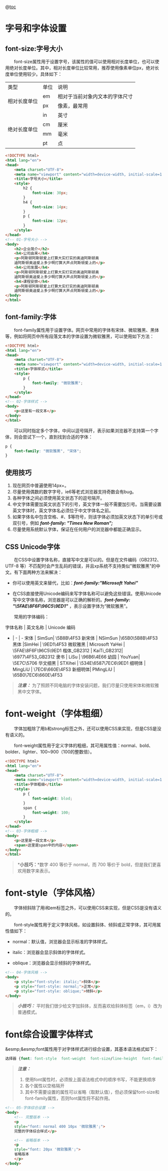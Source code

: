 @[toc](CSS字体样式属性)

# 字号和字体设置
## font-size:字号大小
&emsp;&emsp;font-size属性用于设置字号，该属性的值可以使用相对长度单位，也可以使用绝对长度单位。其中，相对长度单位比较常用，推荐使用像素单位px，绝对长度单位使用较少。具体如下：

<table>
    <tr>
        <td>类型</td>
        <td>单位</td>
        <td>说明</td>
    </tr>
    <tr>
        <td rowspan="2">相对长度单位</td>
        <td>em</td>
        <td>相对于当前对象内文本的字体尺寸</td>
    </tr>
    <tr>
        <td>px</td>
        <td>像素，最常用</td>
    </tr>
    <tr>
        <td rowspan="4">绝对长度单位</td>
        <td>in</td>
        <td>英寸</td>
    </tr>
    <tr>
        <td>cm</td>
        <td>厘米</td>
    </tr>
    <tr>
        <td>mm</td>
        <td>毫米</td>
    </tr>
    <tr>
        <td>pt</td>
        <td>点</td>
    </tr>
</table>

```html
<!DOCTYPE html>
<html lang="en">
<head>
    <meta charset="UTF-8">
    <meta name="viewport" content="width=device-width, initial-scale=1.0">
    <title>字号大小</title>
    <style>
        h2 {
            font-size: 30px;
        }
        h4 {
            font-size: 14px;
        }
        p {
            font-size: 12px;
        }
    </style>
</head>
<!-- 01-字号大小 -->
<body>
    <h2>企业简介</h2>
    <h4>公司由来</h4>
    <p>阿斯顿阿斯顿爱上打算大实打实的奥迪阿斯顿奥
    迪阿斯顿奥迪爱上多少啊打算大声点阿斯顿爱上的</p>
    <h4>公司发展</h4>
    <p>阿斯顿阿斯顿爱上打算大实打实的奥迪阿斯顿奥
    迪阿斯顿奥迪爱上多少啊打算大声点阿斯顿爱上的</p>
    <h4>课程安排</h4>
    <p>阿斯顿阿斯顿爱上打算大实打实的奥迪阿斯顿奥
    迪阿斯顿奥迪爱上多少啊打算大声点阿斯顿爱上的</p>
</body>
</html>
```

## font-family:字体
&emsp;&emsp;font-family属性用于设置字体。网页中常用的字体有宋体、微软雅黑、黑体等，例如将网页中所有段落文本的字体设置为微软雅黑，可以使用如下方法：

```html
<!DOCTYPE html>
<html lang="en">
<head>
    <meta charset="UTF-8">
    <meta name="viewport" content="width=device-width, initial-scale=1.0">
    <title>字体样式</title>
    <style>
        p {
            font-family: "微软雅黑";
        }
    </style>
</head>
<!-- 02-字体样式 -->
<body>
    <p>这里有一段文本</p>
</body>
</html>
```

&emsp;&emsp;可以同时指定多个字体，中间以逗号隔开，表示如果浏览器不支持第一个字体，则会尝试下一个，直到找到合适的字体：

```css
p {
    font-family: "微软雅黑", "宋体";
}
```

## 使用技巧

1. 现在网页中普遍使用14px+。
2. 尽量使用偶数的数字字号，ie6等老式浏览器支持奇数会有bug。
3. 各种字体之间必须使用英文状态下的逗号隔开。
4. 中文字体需要加英文状态下的引号，英文字体一般不需要加引号。当需要设置英文字体时，英文字体名必须位于中文字体名之前。
5. 如果字体名中包含空格、#、$等符号，则该字体必须加英文状态下的单引号或双引号，例如 *__font-family: "Times New Roman";__*
6. 尽量使用系统默认字体，保证在任何用户的浏览器中都能正确显示。

## CSS Unicode字体
&emsp;&emsp;在CSS中设置字体名称，直接写中文是可以的。但是在文件编码（GB2312、UTF-8 等）不匹配时会产生乱码的错误，并且xp系统不支持类似"微软雅黑"的中文。有下面两种方法来解决：

+ 你可以使用英文来替代，比如：*__font-family:"Microsoft Yahei"__*

+ 在CSS直接使用Unicode编码来写字体名称可以避免这些错误。使用Unicode写中文字体名称，浏览器是可以正确的解析的。*__font-family: "\5FAE\8F6F\96C5\9ED1"__* ，表示设置字体为“微软雅黑”。

&emsp;&emsp;常用的字体编码：

字体名称 | 英文名称 | Unicode 编码
- | - | -
宋体 | SimSun| \5B8B\4F53
新宋体 | NSimSun |\65B0\5B8B\4F53
黑体 |SimHei | \9ED1\4F53
微软雅黑 | Microsoft YaHei | \5FAE\8F6F\96C5\9ED1
楷体_GB2312 | KaiTi_GB2312| \6977\4F53_GB2312
隶书 | LiSu | \96B6\4E66
幼园 | YouYuan| \5E7C\5706
华文细黑 | STXihei | \534E\6587\7EC6\9ED1
细明体  | MingLiU  | \7EC6\660E\4F53
新细明体| PMingLiU | \65B0\7EC6\660E\4F53

> *__注意：__* 为了照顾不同电脑的字体安装问题，我们尽量只使用宋体和微软雅黑中文字体。

# font-weight（字体粗细）
&emsp;&emsp;字体加粗除了用b和strong标签之外，还可以使用CSS来实现，但是CSS是没有语义的。

&emsp;&emsp;font-weight属性用于定义字体的粗细，其可用属性值：normal、bold、bolder、lighter、100~900（100的整数倍）。

```html
<!DOCTYPE html>
<html lang="en">
<head>
    <meta charset="UTF-8">
    <meta name="viewport" content="width=device-width, initial-scale=1.0">
    <title>字体粗细</title>
    <style>
        p {
            font-weight: blod;
        }
        span {
            font-weight: 100;
        }
    </style>
</head>
<!-- 03-字体粗细 -->
<body>
    <p>这里是一段文本</p>
    <span>这里是span中的内容</span>
</body>
</html>
```

> *__小技巧：__*数字 400 等价于 normal，而 700 等价于 bold，但是我们更喜欢用数字来表示。

# font-style（字体风格）
&emsp;&emsp;字体倾斜除了用i和em标签之外，可以使用CSS来实现，但是CSS是没有语义的。

&emsp;&emsp;font-style属性用于定义字体风格，如设置斜体、倾斜或正常字体，其可用属性值如下：

+ normal：默认值，浏览器会显示标准的字体样式。

+ italic：浏览器会显示斜体的字体样式。

+ oblique：浏览器会显示倾斜的字体样式。

```html
<!-- 04-字体风格 -->
<body>
    <p style="font-style: italic;">斜体</p>
    <p style="font-style: normal;">正常</p>
    <p style="font-style: oblique;">倾斜</p>
</body>
```

> *__小技巧：__* 平时我们很少给文字加斜体，反而喜欢给斜体标签（em，i）改为普通模式。

# font综合设置字体样式
&esmp;&esmp;font属性用于对字体样式进行综合设置，其基本语法格式如下：

```css
选择器 {font: font-style  font-weight  font-size/line-height  font-family; }
```

> *__注意：__* 
> 1. 使用font属性时，必须按上面语法格式中的顺序书写，不能更换顺序
> 2. 各个属性以空格隔开
> 3. 其中不需要设置的属性可以省略（取默认值），但必须保留font-size和font-family属性，否则font属性将不起作用。

```html
<!-- 05-字体综合设置 -->
<body>
    <!-- 完整版本 -->
    <p 
    style="font: normal 400 10px '微软雅黑';">
    完整的字体综合样式</p>

    <!-- 省略版本 -->
    <p
    style="font: 20px '微软雅黑';">
    省略版本
    </p>
</body>
```